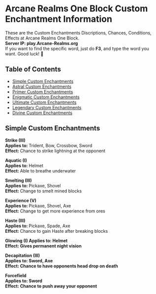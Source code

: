 # Arcane Realms One Block Custom Enchantment Information
These are the Custom Enchantments Discriptions, Chances, Conditions, Effects at Arcane Realms One Block.            
**Server IP: play.Arcane-Realms.org**                          
If you want to find the specific word, just do **F3**, and type the word you want. Good luck! 🙂

## Table of Contents 
- [Simple Custom Enchantments](#simple-custom-enchantments)
- [Astral Custom Enchantments](#astral-custom-enchantments)
- [Primer Custom Enchantments](#primer-custom-enchantments)
- [Enigmatic Custom Enchantments](#enigmatic-custom-enchantments)
- [Ultimate Custom Enchantments](#ultimate-custom-enchantments)
- [Legendary Custom Enchantments](#legendary-custom-enchantments)
- [Divine Custom Enchantments](#divine-custom-enchantments)
 
## **Simple Custom Enchantments**
<b> Strike (III) </b><br>
<b> Applies to: </b> Trident, Bow, Crossbow, Sword <br>
<b> Effect: </b> Chance to strike lightning at the opponent <br>

<b> Aquatic (I) </b><br>
<b> Applies to: </b> Helmet <br>
<b> Effect: </b> Able to breathe underwater <br>

<b> Smelting (III) </b><br>
<b> Applies to: </b> Pickaxe, Shovel <br>
<b> Effect: </b> Change to smelt mined blocks <br>

<b> Experience (V) </b><br>
<b> Applies to: </b> Pickaxe, Shovel, Axe <br>
<b> Effect: </b> Change to get more experience from ores <br>

<b> Haste (III) </b><br>
<b> Applies to: </b> Pickaxe, Spade, Axe <br>
<b> Effect: </b> Chance to gain Haste after breaking blocks <br>

<b> Glowing (I)
<b> Applies to: </b> Helmet <br>
<b> Effect: </b> Gives permanent night vision <br>

<b> Decapitation (III) <br>
<b> Applies to: </b> Sword, Axe <br>
<b> Effect: </b> Chance to have opponents head drop on death <br>

<b> Forcefield <V> <br>
<b> Applies to: </b> Sword <br>
<b> Effect: </b> Chance to push away your opponent <br>


